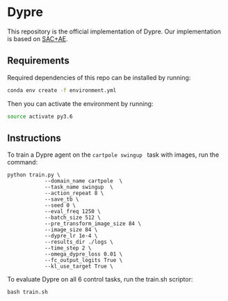 # Dypre

This repository is the official implementation of Dypre. Our implementation is based on [SAC+AE](https://github.com/denisyarats/pytorch_sac_ae).   

## Requirements  
Required dependencies of this repo can be installed by running:  
```sh
conda env create -f environment.yml  
```
Then you can activate the environment by running:  
```sh
source activate py3.6  
```
## Instructions
To train a Dypre agent on the ```cartpole swingup ``` task with images,  run the command:
```
python train.py \
            --domain_name cartpole  \
            --task_name swingup  \
            --action_repeat 8 \
            --save_tb \
            --seed 0 \
            --eval_freq 1250 \
            --batch_size 512 \
            --pre_transform_image_size 84 \
            --image_size 84 \
            --dypre_lr 1e-4 \
            --results_dir ./logs \
            --time_step 2 \
            --omega_dypre_loss 0.01 \
            --fc_output_logits True \
            --kl_use_target True \
```
To evaluate Dypre on all 6 control tasks, run the train.sh scriptor:
```
bash train.sh
```

